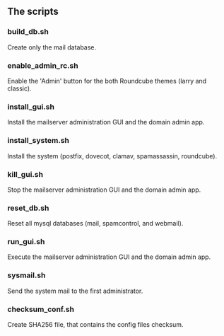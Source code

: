 ## The scripts

### build_db.sh
Create only the mail database.

### enable_admin_rc.sh
Enable the 'Admin' button for the both Roundcube themes (larry and classic).

### install_gui.sh
Install the mailserver administration GUI and the domain admin app.

### install_system.sh
Install the system (postfix, dovecot, clamav, spamassassin, roundcube).

### kill_gui.sh
Stop the mailserver administration GUI and the domain admin app.

### reset_db.sh
Reset all mysql databases (mail, spamcontrol, and webmail).

### run_gui.sh
Execute the mailserver administration GUI and the domain admin app.

### sysmail.sh
Send the system mail to the first administrator.

### checksum_conf.sh
Create SHA256 file, that contains the config files checksum.
